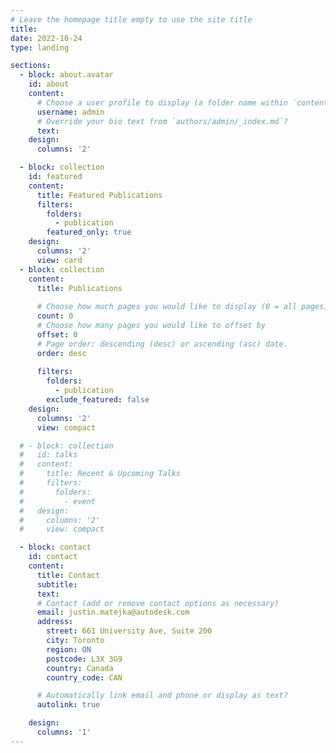 ```yaml
---
# Leave the homepage title empty to use the site title
title:
date: 2022-10-24
type: landing

sections:
  - block: about.avatar
    id: about
    content:
      # Choose a user profile to display (a folder name within `content/authors/`)
      username: admin
      # Override your bio text from `authors/admin/_index.md`?
      text:
    design:
      columns: '2'

  - block: collection
    id: featured
    content:
      title: Featured Publications
      filters:
        folders:
          - publication
        featured_only: true
    design:
      columns: '2'
      view: card
  - block: collection
    content:
      title: Publications
      
      # Choose how much pages you would like to display (0 = all pages)
      count: 0
      # Choose how many pages you would like to offset by
      offset: 0
      # Page order: descending (desc) or ascending (asc) date.
      order: desc
      
      filters:
        folders:
          - publication
        exclude_featured: false
    design:
      columns: '2'
      view: compact

  # - block: collection
  #   id: talks
  #   content:
  #     title: Recent & Upcoming Talks
  #     filters:
  #       folders:
  #         - event
  #   design:
  #     columns: '2'
  #     view: compact

  - block: contact
    id: contact
    content:
      title: Contact
      subtitle:
      text:
      # Contact (add or remove contact options as necessary)
      email: justin.matejka@autodesk.com
      address:
        street: 661 University Ave, Suite 200
        city: Toronto
        region: ON
        postcode: L3X 3G9
        country: Canada
        country_code: CAN

      # Automatically link email and phone or display as text?
      autolink: true

    design:
      columns: '1'
---
```

